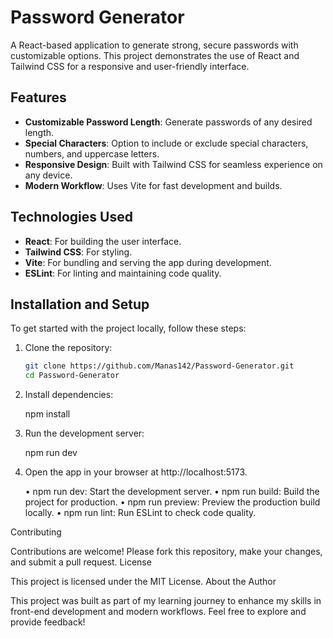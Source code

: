 # Password Generator

A React-based application to generate strong, secure passwords with customizable options. This project demonstrates the use of React and Tailwind CSS for a responsive and user-friendly interface.

## Features
- **Customizable Password Length**: Generate passwords of any desired length.
- **Special Characters**: Option to include or exclude special characters, numbers, and uppercase letters.
- **Responsive Design**: Built with Tailwind CSS for seamless experience on any device.
- **Modern Workflow**: Uses Vite for fast development and builds.

## Technologies Used
- **React**: For building the user interface.
- **Tailwind CSS**: For styling.
- **Vite**: For bundling and serving the app during development.
- **ESLint**: For linting and maintaining code quality.

## Installation and Setup
To get started with the project locally, follow these steps:

1. Clone the repository:
   ```bash
   git clone https://github.com/Manas142/Password-Generator.git
   cd Password-Generator

2.	Install dependencies:

    npm install

3.	Run the development server:

    npm run dev

4.	Open the app in your browser at http://localhost:5173.

    •	npm run dev: Start the development server.
	•	npm run build: Build the project for production.
	•	npm run preview: Preview the production build locally.
	•	npm run lint: Run ESLint to check code quality.

Contributing

Contributions are welcome! Please fork this repository, make your changes, and submit a pull request.
License

This project is licensed under the MIT License.
About the Author

This project was built as part of my learning journey to enhance my skills in front-end development and modern workflows. Feel free to explore and provide feedback!

